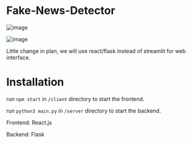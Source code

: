 # Fake-News-Detector

![image](https://user-images.githubusercontent.com/75296055/156773842-e9ca4780-7c97-44a9-8d43-92e8e31689ac.png)

![image](https://user-images.githubusercontent.com/75296055/154293932-c0717e07-9783-4fab-bed6-68a45a4a2851.png)

Little change in plan, we will use react/flask instead of streamlit for web interface.

# Installation

run `npm start` in `/client` directory to start the frontend.

run `python3 main.py` in `/server` directory to start the backend.

Frontend: React.js

Backend: Flask
